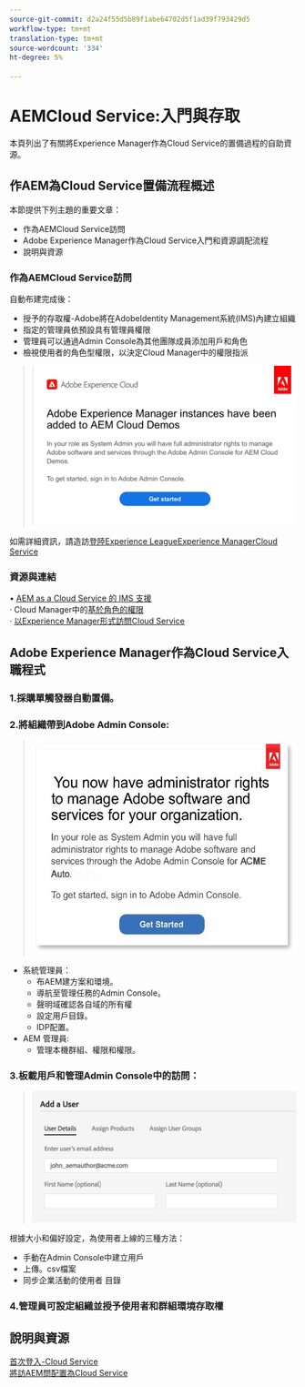 ```yaml
---
source-git-commit: d2a24f55d5b89f1abe64702d5f1ad39f793429d5
workflow-type: tm+mt
translation-type: tm+mt
source-wordcount: '334'
ht-degree: 5%

---
```

# AEMCloud Service:入門與存取

本頁列出了有關將Experience Manager作為Cloud Service的置備過程的自助資源。

## 作AEM為Cloud Service置備流程概述

本節提供下列主題的重要文章：

* 作為AEMCloud Service訪問
* Adobe Experience Manager作為Cloud Service入門和資源調配流程
* 說明與資源


### 作為AEMCloud Service訪問

自動布建完成後：

* 授予的存取權-Adobe將在AdobeIdentity Management系統(IMS)內建立組織
* 指定的管理員依預設具有管理員權限
* 管理員可以通過Admin Console為其他團隊成員添加用戶和角色
* 檢視使用者的角色型權限，以決定Cloud Manager中的權限指派

> ![processoverview.jpg](./assets/processOverview.jpg)


如需詳細資訊，請造訪[登陸Experience LeagueExperience ManagerCloud Service](https://experienceleague.adobe.com/docs/experience-manager-cloud-service/onboarding/home.html?lang=en)

### 資源與連結

• [AEM as a Cloud Service 的 IMS 支援](https://experienceleague.adobe.com/docs/experience-manager-cloud-service/security/ims-support.html?lang=en)\
· Cloud Manager中的[基於角色的權限](https://experienceleague.adobe.com/docs/experience-manager-cloud-service/onboarding/what-is-required/role-based-permissions.html?lang=en#what-is-required)\
· [以Experience Manager形式訪問Cloud Service](https://experienceleague.adobe.com/docs/experience-manager-cloud-service/onboarding/getting-access/navigation.html?lang=en#getting-access)


## Adobe Experience Manager作為Cloud Service入職程式

### 1.採購單觸發器自動置備。

### 2.將組織帶到Adobe Admin Console:

>   ![processoverview2.jpg](./assets/processOverview2.jpg)
* 系統管理員：
   * 布AEM建方案和環境。
   * 導航至管理任務的Admin Console。
   * 聲明域確認各自域的所有權
   * 設定用戶目錄。
   * IDP配置。
* AEM 管理員:
   * 管理本機群組、權限和權限。

### 3.板載用戶和管理Admin Console中的訪問：

>   ![processoverview3.jpg](./assets/processOverview3.jpg)

根據大小和偏好設定，為使用者上線的三種方法：
* 手動在Admin Console中建立用戶
* 上傳。csv檔案
* 同步企業活動的使用者
目錄

### 4.管理員可設定組織並授予使用者和群組環境存取權

## 說明與資源

[首次登入-Cloud Service](https://experienceleague.adobe.com/docs/experience-manager-cloud-service/onboarding/getting-access/cloud-service-programs/first-time-login.html#getting-access)\
[將訪AEM問配置為Cloud Service](https://experienceleague.adobe.com/docs/experience-manager-learn/cloud-service/accessing/overview.html?lang=en#accessing)